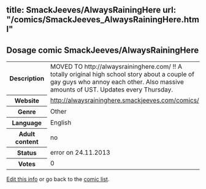 title: SmackJeeves/AlwaysRainingHere
url: "/comics/SmackJeeves_AlwaysRainingHere.html"
---
Dosage comic SmackJeeves/AlwaysRainingHere
-----------------------------------------

<p id="msg"></p>
<script type="text/javascript">
if (window.location.search === '?edit_info_mail=sent_ok') {
  var elem = document.getElementById("msg");
  elem.innerHTML = 'Edited information sucessfully sent for review, which is usually done daily. Thanks!';
  elem.className = 'ok';
}
</script>
<table class="comicinfo">
<tr>
<th>Description</th><td>MOVED TO http://alwaysraininghere.com/ !! A totally original high school story about a couple of gay guys who annoy each other. Also massive amounts of UST. Updates every Thursday.</td>
</tr>
<tr>
<th>Website</th><td><a href="http://alwaysraininghere.smackjeeves.com/comics/">http://alwaysraininghere.smackjeeves.com/comics/</a></td>
</tr>
<tr>
<th>Genre</th><td>Other</td>
</tr>
<tr>
<th>Language</th><td>English</td>
</tr>
<tr>
<th>Adult content</th><td>no</td>
</tr>
<tr>
<th>Status</th><td>error on 24.11.2013</td>
</tr>
<tr>
<th>Votes</th><td>0</td>
</tr>
</table>

[Edit this info](SmackJeeves_AlwaysRainingHere_edit.html) or go back to the [comic list](../comic-index.html).
